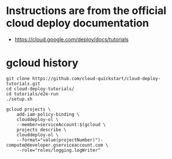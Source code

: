 # Instructions are from the official cloud deploy documentation
- https://cloud.google.com/deploy/docs/tutorials

# gcloud history
```
git clone https://github.com/cloud-quickstart/cloud-deploy-tutorials.git
cd cloud-deploy-tutorials/
cd tutorials/e2e-run
./setup.sh

gcloud projects \
    add-iam-policy-binding \
    clouddeploy-ol \
    --member=serviceAccount:$(gcloud \
    projects describe \
    clouddeploy-ol \
    --format="value(projectNumber)")-compute@developer.gserviceaccount.com \
    --role="roles/logging.logWriter"
    
    
```
